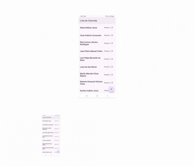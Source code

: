 ![gravacao-de-tela](gravacao-de-tela.gif)
<img src="gravacao-de-tela.gif" style="width: 50%; height: auto;">

